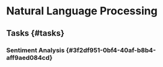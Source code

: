 # Natural Language Processing


## Tasks {#tasks}


### Sentiment Analysis {#3f2df951-0bf4-40af-b8b4-aff9aed084cd}
